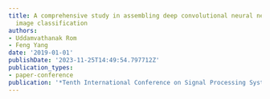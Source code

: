 ```yaml
---
title: A comprehensive study in assembling deep convolutional neural networks for
  image classification
authors:
- Uddamvathanak Rom
- Feng Yang
date: '2019-01-01'
publishDate: '2023-11-25T14:49:54.797712Z'
publication_types:
- paper-conference
publication: '*Tenth International Conference on Signal Processing Systems*'
---
```

